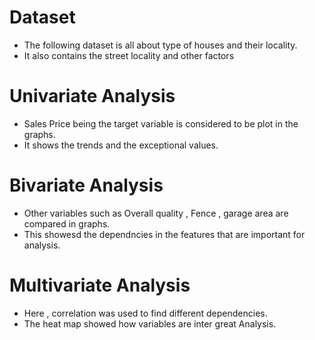 # Dataset 
- The following dataset is all about type of houses and their locality.
- It also contains the street locality and other factors

# Univariate Analysis
- Sales Price being the target variable is considered to be plot in the graphs.
- It shows the trends and the exceptional values.

# Bivariate Analysis
- Other variables such as Overall quality , Fence , garage area are compared in graphs.
- This showesd the dependncies in the features that are important for analysis.

# Multivariate Analysis
- Here , correlation was used to find different dependencies.
- The heat map showed how variables are inter great Analysis.
